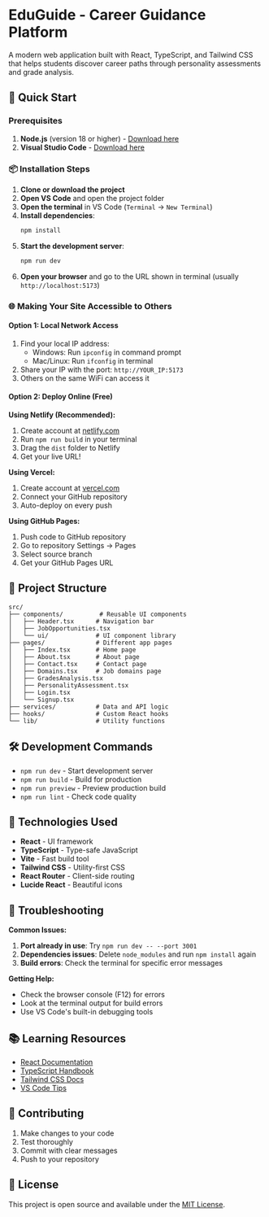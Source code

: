
# EduGuide - Career Guidance Platform

A modern web application built with React, TypeScript, and Tailwind CSS that helps students discover career paths through personality assessments and grade analysis.

## 🚀 Quick Start

### Prerequisites
1. **Node.js** (version 18 or higher) - [Download here](https://nodejs.org/)
2. **Visual Studio Code** - [Download here](https://code.visualstudio.com/)

### 📦 Installation Steps

1. **Clone or download the project**
2. **Open VS Code** and open the project folder
3. **Open the terminal** in VS Code (`Terminal` → `New Terminal`)
4. **Install dependencies**:
   ```bash
   npm install
   ```
5. **Start the development server**:
   ```bash
   npm run dev
   ```
6. **Open your browser** and go to the URL shown in terminal (usually `http://localhost:5173`)

### 🌐 Making Your Site Accessible to Others

#### Option 1: Local Network Access
1. Find your local IP address:
   - Windows: Run `ipconfig` in command prompt
   - Mac/Linux: Run `ifconfig` in terminal
2. Share your IP with the port: `http://YOUR_IP:5173`
3. Others on the same WiFi can access it

#### Option 2: Deploy Online (Free)

**Using Netlify (Recommended):**
1. Create account at [netlify.com](https://netlify.com)
2. Run `npm run build` in your terminal
3. Drag the `dist` folder to Netlify
4. Get your live URL!

**Using Vercel:**
1. Create account at [vercel.com](https://vercel.com)
2. Connect your GitHub repository
3. Auto-deploy on every push

**Using GitHub Pages:**
1. Push code to GitHub repository
2. Go to repository Settings → Pages
3. Select source branch
4. Get your GitHub Pages URL

## 📁 Project Structure

```
src/
├── components/          # Reusable UI components
│   ├── Header.tsx      # Navigation bar
│   ├── JobOpportunities.tsx
│   └── ui/             # UI component library
├── pages/              # Different app pages
│   ├── Index.tsx       # Home page
│   ├── About.tsx       # About page
│   ├── Contact.tsx     # Contact page
│   ├── Domains.tsx     # Job domains page
│   ├── GradesAnalysis.tsx
│   ├── PersonalityAssessment.tsx
│   ├── Login.tsx
│   └── Signup.tsx
├── services/           # Data and API logic
├── hooks/              # Custom React hooks
└── lib/                # Utility functions
```

## 🛠️ Development Commands

- `npm run dev` - Start development server
- `npm run build` - Build for production
- `npm run preview` - Preview production build
- `npm run lint` - Check code quality

## 🎨 Technologies Used

- **React** - UI framework
- **TypeScript** - Type-safe JavaScript
- **Vite** - Fast build tool
- **Tailwind CSS** - Utility-first CSS
- **React Router** - Client-side routing
- **Lucide React** - Beautiful icons

## 🔧 Troubleshooting

**Common Issues:**
1. **Port already in use**: Try `npm run dev -- --port 3001`
2. **Dependencies issues**: Delete `node_modules` and run `npm install` again
3. **Build errors**: Check the terminal for specific error messages

**Getting Help:**
- Check the browser console (F12) for errors
- Look at the terminal output for build errors
- Use VS Code's built-in debugging tools

## 📚 Learning Resources

- [React Documentation](https://react.dev/)
- [TypeScript Handbook](https://www.typescriptlang.org/docs/)
- [Tailwind CSS Docs](https://tailwindcss.com/docs)
- [VS Code Tips](https://code.visualstudio.com/docs/getstarted/tips-and-tricks)

## 🤝 Contributing

1. Make changes to your code
2. Test thoroughly
3. Commit with clear messages
4. Push to your repository

## 📄 License

This project is open source and available under the [MIT License](LICENSE).
